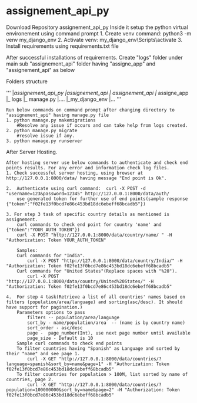 # assignement_api_py

Download Repository assignement_api_py
    Inside it setup the python virtual environement using command prompt
    1. Create venv command: python3 -m venv my_django_env
    2. Activate venv: my_django_env\Scripts\activate
    3. Install requirements using requirements.txt file

After successful installations of requirements.
	Create "logs" folder under main sub "assignement_api" folder having "assigne_app" and "assignement_api" as below

Folders structure

'''
|_assignement_api_py
	|_assignement_api
		|_ assignement_api
		|_ assigne_app
		|_ logs
		|_ manage.py
		|....
	|_my_django_env
	|...
'''

	Run below commands on command prompt after changing directory to "assignement_api" having manage.py file
	1. python manage.py makemigrations
		#Resolve any issue if occurs and can take help from logs created.
	2. python manage.py migrate
		#resolve issue if any.
	3. python manage.py runserver


After Server Hosting.
	
	After hosting server use below commands to authenticate and check end points results. For any error and information check log files.
	1. Check successful server hosting, using browser at http://127.0.0.1:8000/data/ having message "End point is Ok".
	
	2.  Authenticate using curl command:  curl -X POST -d "username=123&password=12345" http://127.0.0.1:8000/data/auth/
		use generated token for further use of end points(sample response {"token":"f02fe13f0bcd7e86c453bd18dc6ebeff68bcadb5"})

	3. For step 3 task of specific country details as mentioned is assignement.
		curl commands to check end point for country 'name' and {"token":"YOUR_AUTH_TOKEN"})
		curl -X POST "http://127.0.0.1:8000/data/country/name/ " -H "Authorization: Token YOUR_AUTH_TOKEN"

		Samples:
		Curl commands for "India".
			curl -X POST "http://127.0.0.1:8000/data/country/India/" -H "Authorization: Token f02fe13f0bcd7e86c453bd18dc6ebeff68bcadb5" 
		Curl commands for "United States"(Replace spaces with "%20").
			curl -X POST "http://127.0.0.1:8000/data/country/United%20States/" -H "Authorization: Token f02fe13f0bcd7e86c453bd18dc6ebeff68bcadb5"

	4.  For step 4 task(Retrieve a list of all countries' names based on filters (population/area/language) and sorting(asc/desc). It should have support for pagination.)
		Parameters options to pass
			filters -- population/area/language
			sort_by - name/population/area  -- (name is by country name)
			sort_order - asc/desc
			page -  page_number(Int), use next page number until available
			page_size - Default is 10
		Sample curl commnads to check end points 
		To filter countries having "Spanish" as Language and sorted by their "name" and see page 1.
			curl -X GET "http://127.0.0.1:8000/data/countries/?language=spanish&sort_by=name&page=1" -H "Authorization: Token f02fe13f0bcd7e86c453bd18dc6ebeff68bcadb5"
		To filter countries for population > 100M, list sorted by name of countries, page 2.
			curl -X GET "http://127.0.0.1:8000/data/countries/?population=100000000&sort_by=name&page=2" -H "Authorization: Token f02fe13f0bcd7e86c453bd18dc6ebeff68bcadb5"

	

     